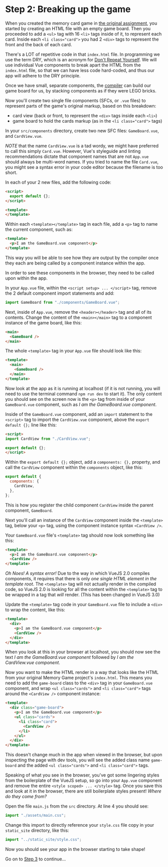 # Step 2: Breaking up the game
When you created the memory card game in [the original assignment](https://github.com/MicheleCynowicz/memory-card-game), you started by creating an HTML file with an empty game board. Then you proceeded to add a `<ul>` tag with 16 `<li>` tags inside of it, to represent each card. Inside each `<li class="card">` you had 2 `<div>` tags to represent the front and the back of each card.

There's a LOT of repetitive code in that `index.html` file. In programming we use the term DRY, which is an acronym for [Don't Repeat Yourself](https://medium.com/0xcode/dry-dont-repeat-yourself-avoiding-redundancy-in-software-programming-e264ec97276e). We will use individual Vue components to break apart the HTML from the `index.html` file, so that we can have less code hard-coded, and thus our app will adhere to the DRY principle.

Once we have small, separate components, the [compiler](https://www.w3schools.in/what-is-compiler) can build our game board for us, by stacking components as if they were LEGO bricks.

Now you'll create two single file components (SFCs, or `.vue` files) to represent parts of the game's original markup, based on this breakdown:
- card view (back or front, to represent the `<div>` tags inside each `<li>`)
- game board to hold the cards markup (as in the `<li class="card">` tags)

In your `src/components` directory, create two new SFC files: `GameBoard.vue`, and  `CardView.vue`.

*NOTE* that the name `CardView.vue` is a tad wordy, we might have preferred to call this simply `Card.vue`. However, Vue's styleguide and linting recommendations dictate that component names that are not `App.vue` should always be multi-word names. If you tried to name the file `Card.vue`, you might see a syntax error in your code editor because the filename is too short.

In each of your 2 new files, add the following code:
```html
<script>
  export default {};
</script>

<template>
</template>

```

Within each `<template></template>` tag in each file, add a `<p>` tag to name the current component, such as:
```html
<template>
  <p>I am the GameBoard.vue component</p>
</template>
```
This way you will be able to see how they are output by the compiler once they each are being called by a component instance within the app.

In order to see these components in the browser, they need to be called upon within the app.

In your `App.vue` file, within the `<script setup> ... </script>` tag, remove the 2 default component import statements and add:
```js
import GameBoard from "./components/GameBoard.vue";
```

Next, inside of `App.vue`, remove the `<header></header>` tag and all of its contents. Change the content of the `<main></main>` tag to a component instance of the game board, like this:
```html
<main>
  <GameBoard />
</main>
```

The whole `<template>` tag in your `App.vue` file should look like this:
```html
<template>
  <main>
    <GameBoard />
  </main>
</template>
```

Now look at the app as it is running at localhost (if it is not running, you will need to use the terminal command `npm run dev` to start it). The only content you should see on the screen now is the `<p>` tag from inside of your `GameBoard.vue` component, such as *I am the GameBoard.vue component*.

Inside of the `GameBoard.vue` component, add an `import` statement to the `<script>` tag to import the `CardView.vue` component, above the `export default {};` line like this:
```html
<script>
import CardView from "./CardView.vue";

export default {};
</script>
```
Within the `export default {};` object, add a `components: {},` property, and call the `CardView` component within the `components` object, like this:
```js
export default {
  components: {
    CardView,
  },
};
```
This is how you register the child component `CardView` inside the parent component, `GameBoard`.

Next you'll call an instance of the `CardView` component inside the `<template>` tag, below your `<p>` tag, using the component instance syntax `<CardView />`.

Your `GameBoard.vue` file's `<template>` tag should now look something like this:
```html
<template>
  <p>I am the GameBoard.vue component</p>
  <CardView />
</template>
```
*Oh Noes! A syntax error!* Due to the way in which VueJS 2.0 compiles components, it requires that there is only _one single HTML element in the template root_. The `<template>` tag will not actually render in the compiled code, so VueJS 2.0 is looking for all the content within the `<template>` tag to be wrapped in a tag that _will_ render. (This has been changed in VueJS 3.0)

Update the `<template>` tag code in your `GameBoard.vue` file to include a `<div>` to wrap the content, like this:
```html
<template>
  <div>
    <p>I am the GameBoard.vue component</p>
    <CardView />
  </div>
</template>
```
When you look at this in your browser at localhost, you should now see the text *I am the GameBoard.vue component* followed by *I am the CardView.vue component*.

Now you want to make the HTML render in a way that looks like the HTML from your original Memory Game project's `index.html`. This means you need to add the `game-board` class to the `<div>` tag in your `GameBoard.vue` component, and wrap `<ul class="cards">` and `<li class="card">` tags around the `<CardView />` component instance:
```html
<template>
  <div class="game-board">
    <p>I am the GameBoard.vue component</p>
    <ul class="cards">
      <li class="card">
        <CardView />
      </li>
    </ul>
  </div>
</template>
```
This doesn't change much in the app when viewed in the browser, but upon inspecting the page with dev tools, you will see the added class name `game-board` and the added `<ul class="cards">` and `<li class="card">` tags.

Speaking of what you see in the browser, you've got some lingering styles from the boilerplate of the VueJS setup, so go into your `App.vue` component and remove the entire `<style scoped> ... </style>` tag. Once you save this and look at it in the browser, there are still boilerplate styles present! *Where do they come from?*

Open the file `main.js` from the `src` directory. At line 4 you should see:
```js
import "./assets/main.css";
```
Change this import to directly reference your `style.css` file copy in your `static_site` directory, like this:
```js
import "../static_site/style.css";
```
Now you should see your app in the browser starting to take shape!

Go on to [Step 3](/step-3) to continue...
